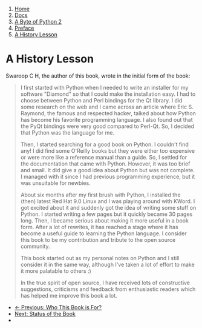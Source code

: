 <!-- -
Title: A Byte of Python 2 - A History Lesson
Author: Swaroop C H
Editor: Marios Zindilis
First Published: 2003
Last Updated: 2014-07-05
- -->

<ol class="breadcrumb">
    <li><a href="/">Home</a></li>
    <li><a href="/docs/">Docs</a></li>
    <li><a href="/docs/a-byte-of-python-2/">A Byte of Python 2</a></li>
    <li><a href="/docs/a-byte-of-python-2/preface/">Preface</a></li>
    <li><a href="/docs/a-byte-of-python-2/preface/a-history-lesson.html">A History Lesson</a></li>
</ol>

A History Lesson
================

Swaroop C H, the author of this book, wrote in the initial form of the book:

> I first started with Python when I needed to write an installer for my 
> software "Diamond" so that I could make the installation easy. I had to 
> choose between Python and Perl bindings for the Qt library. I did some 
> research on the web and I came across an article where Eric S. Raymond, the 
> famous and respected hacker, talked about how Python has become his favorite 
> programming language. I also found out that the PyQt bindings were very good 
> compared to Perl-Qt. So, I decided that Python was the language for me.
> 
> Then, I started searching for a good book on Python. I couldn't find any! I 
> did find some O'Reilly books but they were either too expensive or were more 
> like a reference manual than a guide. So, I settled for the documentation 
> that came with Python. However, it was too brief and small. It did give a 
> good idea about Python but was not complete. I managed with it since I had 
> previous programming experience, but it was unsuitable for newbies.
> 
> About six months after my first brush with Python, I installed the (then) 
> latest Red Hat 9.0 Linux and I was playing around with KWord. I got excited 
> about it and suddenly got the idea of writing some stuff on Python. I 
> started writing a few pages but it quickly became 30 pages long. Then, I 
> became serious about making it more useful in a book form. After a lot of 
> rewrites, it has reached a stage where it has become a useful guide to 
> learning the Python language. I consider this book to be my contribution and 
> tribute to the open source community.
> 
> This book started out as my personal notes on Python and I still consider it 
> in the same way, although I've taken a lot of effort to make it more 
> palatable to others :)
> 
> In the true spirit of open source, I have received lots of constructive 
> suggestions, criticisms and feedback from enthusiastic readers which has 
> helped me improve this book a lot. 

<ul class='pager'>
    <li class='previous'>
        <a href='/docs/a-byte-of-python-2/preface/'>&larr; Previous: Who This Book is For?</a>
    </li>
    <li class='next'>
        <a href='/docs/a-byte-of-python-2/preface/status-of-the-book.html'>Next: Status of the Book</a>
    <li>
</ul>
